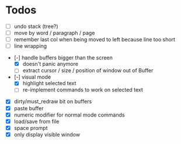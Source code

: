 # Todos

- [ ] undo stack (tree?)
- [ ] move by word / paragraph / page
- [ ] remember last col when being moved to left because line too short
- [ ] line wrapping
- [-] handle buffers bigger than the screen
  - [x] doesn't panic anymore
  - [ ] extract cursor / size / position of window out of Buffer
- [-] visual mode
  - [x] highlight selected text
  - [ ] re-implement commands to work on selected text
- [x] dirty/must_redraw bit on buffers
- [x] paste buffer
- [x] numeric modifier for normal mode commands
- [x] load/save from file
- [x] space prompt
- [x] only display visible window
